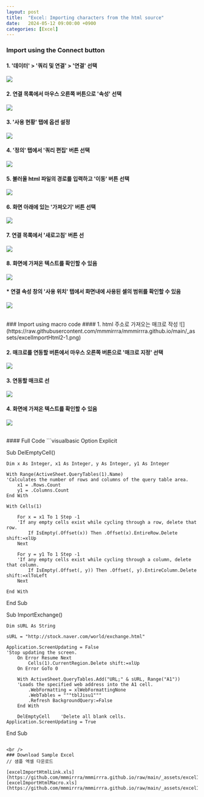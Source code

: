 ```yaml
---
layout: post
title:  "Excel: Importing characters from the html source"
date:   2024-05-12 09:00:00 +0900
categories: [Excel]
---
```


### Import using the Connect button   
#### 1. '데이터' > '쿼리 및 연결' > '연결' 선택   
![](https://raw.githubusercontent.com/mmmirrra/mmmirrra.github.io/main/_assets/excelImportHtml1-1.png)
   
#### 2. 연결 목록에서 마우스 오른쪽 버튼으로 '속성' 선택   
![](https://raw.githubusercontent.com/mmmirrra/mmmirrra.github.io/main/_assets/excelImportHtml1-2.png)
   
#### 3. '사용 현황' 탭에 옵션 설정   
![](https://raw.githubusercontent.com/mmmirrra/mmmirrra.github.io/main/_assets/excelImportHtml1-3.png)
   
#### 4. '정의' 탭에서 '쿼리 편집' 버튼 선택   
![](https://raw.githubusercontent.com/mmmirrra/mmmirrra.github.io/main/_assets/excelImportHtml1-4.png)
   
#### 5. 불러올 html 파일의 경로를 입력하고 '이동' 버튼 선택   
![](https://raw.githubusercontent.com/mmmirrra/mmmirrra.github.io/main/_assets/excelImportHtml1-5.png)
   
#### 6. 화면 아래에 있는 '가져오기' 버튼 선택   
![](https://raw.githubusercontent.com/mmmirrra/mmmirrra.github.io/main/_assets/excelImportHtml1-6.png)
   
#### 7. 연결 목록에서 '새로고침' 버튼 선   
![](https://raw.githubusercontent.com/mmmirrra/mmmirrra.github.io/main/_assets/excelImportHtml1-7.png)
   
#### 8. 화면에 가져온 텍스트를 확인할 수 있음   
![](https://raw.githubusercontent.com/mmmirrra/mmmirrra.github.io/main/_assets/excelImportHtml1-8.png)
   
#### * 연결 속성 창의 '사용 위치' 탭에서 화면내에 사용된 셀의 범위를 확인할 수 있음   
![](https://raw.githubusercontent.com/mmmirrra/mmmirrra.github.io/main/_assets/excelImportHtml1-9.png)
   
<br />
### Import using macro code   
#### 1. html 주소로 가져오는 매크로 작성   
![](https://raw.githubusercontent.com/mmmirrra/mmmirrra.github.io/main/_assets/excelImportHtml2-1.png)
   
#### 2. 매크로를 연동할 버튼에서 마우스 오른쪽 버튼으로 '매크로 지정' 선택   
![](https://raw.githubusercontent.com/mmmirrra/mmmirrra.github.io/main/_assets/excelImportHtml2-2.png)
   
#### 3. 연동할 매크로 선   
![](https://raw.githubusercontent.com/mmmirrra/mmmirrra.github.io/main/_assets/excelImportHtml2-3.png)
   
#### 4. 화면에 가져온 텍스트를 확인할 수 있음   
![](https://raw.githubusercontent.com/mmmirrra/mmmirrra.github.io/main/_assets/excelImportHtml2-4.png)
   
<br />
#### Full Code   
```visualbasic
Option Explicit

Sub DelEmptyCell()
    
    Dim x As Integer, x1 As Integer, y As Integer, y1 As Integer
    
    With Range(ActiveSheet.QueryTables(1).Name)
    'Calculates the number of rows and columns of the query table area.
        x1 = .Rows.Count
        y1 = .Columns.Count
    End With
    
    With Cells(1)
    
        For x = x1 To 1 Step -1
        'If any empty cells exist while cycling through a row, delete that row.
            If IsEmpty(.Offset(x)) Then .Offset(x).EntireRow.Delete shift:=xlUp
        Next
        
        For y = y1 To 1 Step -1
        'If any empty cells exist while cycling through a column, delete that column.
            If IsEmpty(.Offset(, y)) Then .Offset(, y).EntireColumn.Delete shift:=xlToLeft
        Next
    
    End With

End Sub

Sub ImportExchange()

    Dim sURL As String
    
    sURL = "http://stock.naver.com/world/exchange.html"
    
    Application.ScreenUpdating = False
    'Stop updating the screen.
        On Error Resume Next
            Cells(1).CurrentRegion.Delete shift:=xlUp
        On Error GoTo 0
        
        With ActiveSheet.QueryTables.Add("URL;" & sURL, Range("A1"))
        'Loads the specified web address into the A1 cell.
            .WebFormatting = xlWebFormattingNone
            .WebTables = """tblJisu1"""
            .Refresh BackgroundQuery:=False
        End With
        
        DelEmptyCell    'Delete all blank cells.
    Application.ScreenUpdating = True
    
End Sub
```
   
<br />
### Download Sample Excel   
// 샘플 엑셀 다운로드   
   
[excelImportHtmlLink.xls](https://github.com/mmmirrra/mmmirrra.github.io/raw/main/_assets/excelImportHtmlLink.xls)   
[excelImportHtmlMacro.xls](https://github.com/mmmirrra/mmmirrra.github.io/raw/main/_assets/excelImportHtmlMacro.xls)   

